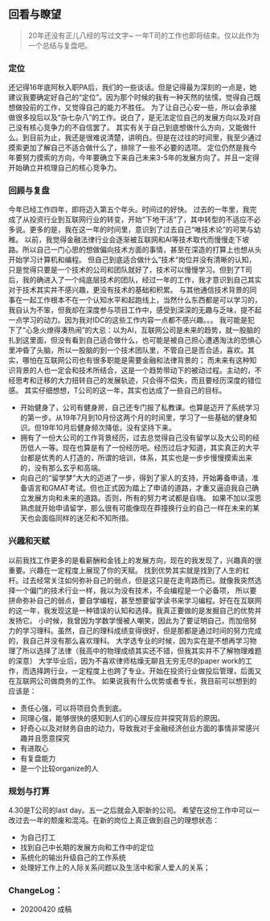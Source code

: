 ## 回看与瞭望

>  20年还没有正儿八经的写过文字~ 一年T司的工作也即将结束。仅以此作为一个总结与复盘吧。



### 定位

还记得16年底阿秋入职PA后，我们的一些谈话。但是记得最为深刻的一点是，她建议我要确定好自己的“定位”。因为那个时候的我有一种天然的怯懦，觉得自己既想做投前的工作，又觉得自己的能力不胜任。
为了让自己心安一些，所以会承接做很多投后以及“杂七杂八”的工作。说白了，是无法定位自己的发展方向以及对自己没有核心竞争力的不自信罢了。
其实有关于自己到底想做什么方向，又能做什么。到目前为止，我还是很难说清楚，讲明白。但是在过往的时间里，我至少通过摸索更加了解自己不适合做什么了，排除了一些不必要的选项。
定位仍然是我今年要努力摸索的方向，今年要确立下来自己未来3-5年的发展方向了。并且一定得开始确立并梳理自己的核心竞争力。

### 回顾与复盘
今年已经工作四年，即将迈入第五个年头。时间过的好快。
过去的一年里，我完成了从投资行业到互联网行业的转变，开始“下地干活”了，其中转型的不适应不必多说。更多的是，我在这一年的时间里，意识到了过去自己“唯技术论”的可笑与幼稚。
以前，我觉得金融法律行业会逐渐被互联网和AI等技术取代而慢慢走下坡路。所以自己一门心思的想做偏向技术方面的事情，甚至在深造的打算上也想从头开始学习计算机和编程。
但自己到底适合做什么”技术“岗位并没有清晰的认知，只是觉得只要是一个技术的公司和团队就好了，技术可以慢慢学习。但到了T司后，我的确进入了一个纯底层技术的团队，经过一年的工作，我才意识到自己其实对于技术其实并不感兴趣，更没有技术的基础和积累。
与其他通信技术背景的同事在一起工作根本不在一个认知水平和起跑线上，当然什么东西都是可以学习的，我自认为不笨，但我却在深度参与项目工作中，感受到深深的无趣与乏味，提不起一点学习的动力。因为我对IDC的这些工作内容一点都不感兴趣。。。
我可能是犯下了“心急火燎得凑热闹”的大忌：以为AI，互联网公司是未来的趋势，就一股脑的扎到这里面，但没有看到自己适合做什么，也可能是被自己担心遭遇淘汰的恐惧心里冲昏了头脑，所以一股脑的到一个技术团队里，不管自己是否合适，喜欢。其实，哪怕在互联网公司也有很多职能是需要金融和法律背景的；
而未来有这种知识背景的人也一定会和技术所结合，这是一个趋势带动下的被动过程。主动的，不经思考和迁移的大力扭转自己的发展轨迹，只会得不偿失，而且要经历深度的错位感。
其实仔细想想，T公司的这一年，其实也达成了一些自己的目标。
 - 开始健身了，公司有健身房，自己还专门报了私教课。也算是迈开了系统学习的第一步。从19年7月到10月份这两个月的时间里，学习了一些基础的健身知识。但19年10月后健身频次降低，没有坚持下来。
 - 拥有了一份大公司的工作背景经历，过去总觉得自己没有留学以及大公司的经历低人一等。现在也算是有了一份经历吧。经历过后才知道，其实真正的大平台都是优秀的人打造的，所谓的培训，体系，其实也是一步步慢慢摸索出来的，没有那么玄乎和高端。
 - 向自己的“留学梦”大大的迈进了一步，得到了家人的支持，开始筹备申请，准备语言和GMAT考试。但也正式因为踏上了申请的道路，才重又逼迫我自己确立发展方向和未来的道路。否则，所有的努力考试都是自嗨。
 如果不加以深思熟虑就开始申请留学，那么很有可能像现在莽撞换行业的自己一样在未来的某天也会面临同样的迷茫和不知所措。

### 兴趣和天赋
以前我找工作更多的是看薪酬和金钱上的发展方向，现在的我发现了，兴趣真的很重要。兴趣在一定程度上展现了你的天赋。
找到优势其实就是找到了人生的杠杆。过去经常关注如何弥补自己的弱点，但是这只是在走弯路而已。就像我突然选择一个偏门的技术行业一样，我以为没有技术，不会编程是一个必备项，
所以要拼命弥补自己的弱点，要自学编程，甚至想要留学读书来学习编程。好在在互联网的这一年，我发现这是一种错误的认知和选择。我真正要做的是发掘自己的优势并发扬它。
小时候，我曾因为学数学慢被人嘲笑，因此为了要证明自己，而加倍努力的学习理科。虽然，自己的理科成绩变得很好，但是那都是通过时间的努力完成的，我自己并没有那么喜欢理科。
大学选专业的时候，因为实在是不想再学习物理了所以选择了法律（我高中的物理成绩其实还不错，但我其实并不了解物理难题的深意）
大学毕业后，因为不喜欢律师枯燥无聊且无穷无尽的paper work的工作，而选择跨行业，一定程度上也跨了专业。开始在投资行业做投后管理，后面又在互联网公司做商务的工作。
如果说我有什么优势或者专长，我目前可以想到的应该是：
 - 责任心强，可以将项目负责到底。
 - 同理心强，能够很快的感知到人们的心理反应并探究背后的原因。
 - 好奇心以及对财务自由的动力，导致我对于金融经济创业方面的事情非常感兴趣并且愿意探究
 - 有进取心
 - 有复盘能力
 - 是一个比较organize的人

### 规划与打算
4.30是T公司的last day。五一之后就会入职新的公司。
希望在这份工作中可以一改过去一年的颓废和混沌。在新的岗位上真正做到自己的理想状态：
- 为自己打工
- 找到自己中长期的发展方向和工作中的定位
- 系统化的输出升级自己的工作系统
- 处理好工作上的人际关系问题以及生活中和家人爱人的关系；

### ChangeLog：
- 20200420 成稿
